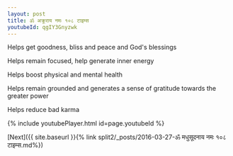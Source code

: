 ```yaml
---
layout: post
title: ॐ अक्रूराय नमः १०८ टाइम्स
youtubeId: qgIY3Gnyzwk
---
```

 
 
Helps get goodness, bliss and peace and God's blessings
 
Helps remain focused, help generate inner energy 
 
Helps boost physical and mental health 
 
Helps remain grounded and generates a sense of gratitude towards the greater power 
 
Helps reduce bad karma
 
 
 
 


{% include youtubePlayer.html id=page.youtubeId %}
 
[Next]({{ site.baseurl }}{% link  split2/_posts/2016-03-27-ॐ मधुसूदनाय नमः १०८ टाइम्स.md%})
 
